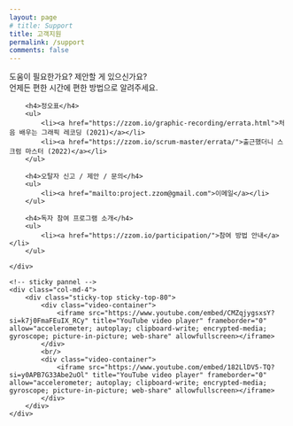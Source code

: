 ```yaml
---
layout: page
# title: Support
title: 고객지원
permalink: /support
comments: false
---
```

<div class="row justify-content-between">
    <div class="col-md-8 pr-5">
        <p class="mb-5">
        도움이 필요한가요? 제안할 게 있으신가요?<br/>
        언제든 편한 시간에 편한 방법으로 알려주세요.
        </p>

        <h4>정오표</h4>
        <ul>           
            <li><a href="https://zzom.io/graphic-recording/errata.html">처음 배우는 그래픽 레코딩 (2021)</a></li>
            <li><a href="https://zzom.io/scrum-master/errata/">출근했더니 스크럼 마스터 (2022)</a></li>
        </ul>

        <h4>오탈자 신고 / 제안 / 문의</h4>
        <ul>
            <li><a href="mailto:project.zzom@gmail.com">이메일</a></li>
        </ul>

        <h4>독자 참여 프로그램 소개</h4>
        <ul>
            <li><a href="https://zzom.io/participation/">참여 방법 안내</a></li>
        </ul>

    </div>

    <!-- sticky pannel -->
    <div class="col-md-4">
        <div class="sticky-top sticky-top-80">
            <div class="video-container">
                <iframe src="https://www.youtube.com/embed/CMZqjygsxsY?si=k7j0FmaFEuIX_RCy" title="YouTube video player" frameborder="0" allow="accelerometer; autoplay; clipboard-write; encrypted-media; gyroscope; picture-in-picture; web-share" allowfullscreen></iframe>
            </div>
            <br/>
            <div class="video-container">
                <iframe src="https://www.youtube.com/embed/182LlDV5-TQ?si=y0APB7G33Abe2uOl" title="YouTube video player" frameborder="0" allow="accelerometer; autoplay; clipboard-write; encrypted-media; gyroscope; picture-in-picture; web-share" allowfullscreen></iframe>
            </div>       
        </div>
    </div>
</div>